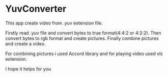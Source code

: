 # YuvConverter
This app create video from .yuv extension file.

Firstly read .yuv file and convert bytes to true format(4:4:2 or 4:2:2). Then convert bytes to rgb format and create pictures. 
Finally combine pictures and create a video.

For combining pictures i used Accord library and for playing video used vlc extension.

I hope it helps for you

